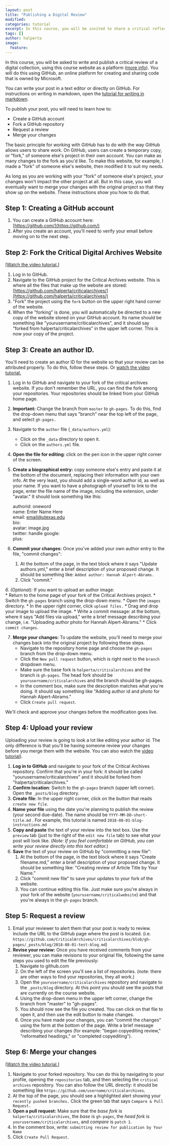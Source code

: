 ```yaml
---
layout: post
title: "Publishing a Digital Review"
modified:
categories: tutorial
excerpt: In this course, you will be invited to share a critical reflection with the public on this course website.  
tags: []
author: halperta
image:
  feature:
---
```

In this course, you will be asked to write and publish a critical review of a digital collection, using this course website as a platform ([more info](../../assignments)). You will do this using GitHub, an online platform for creating and sharing code that is owned by Microsoft.  

You can write your post in a text editor or directly on GitHub. For instructions on writing in markdown, open the [tutorial for writing in markdown](http://www.halperta.com/criticalarchives/tutorial/writing-in-markdown/).

To publish your post, you will need to learn how to:
* Create a GitHub account
* Fork a GitHub repository
* Request a review
* Merge your changes

The basic principle for working with GitHub has to do with the way GitHub allows users to share work. On GitHub, users can create a temporary copy, or "fork," of someone else's project in their own account. You can make as many changes to the fork as you'd like. To make this website, for example, I made a "fork" of someone else's website, then modified it to suit my needs.  

As long as you are working with your "fork" of someone else's project, your changes won't impact the other project at all. But in this case, you will eventually want to merge your changes with the original project so that they show up on the website. These instructions show you how to do that.  

## Step 1: Creating a GitHub account
1. You can create a GitHub account here:  
[https://github.com/](https://github.com/)  
2. After you create an account, you'll need to verify your email before moving on to the next step.  

## Step 2: Fork the Critical Digital Archives Website  
[[Watch the video tutorial.](https://youtu.be/RDR-BhB-e84)]
1. Log in to GitHub.
2. Navigate to the GitHub project for the Critical Archives website. This is where all the files that make up the website are stored: [https://github.com/halperta/criticalarchives/](https://github.com/halperta/criticalarchives/)
3. "Fork" the project using the `fork` button on the upper right hand corner of the website.
4. When the "forking" is done, you will automatically be directed to a new copy of the website stored on your GitHub account. Its name should be something like "yourusername/criticalarchives", and it should say "forked from halperta/criticalarchives" in the upper left corner. This is now your copy of the project.

## Step 3: Create an author ID.
You'll need to create an author ID for the website so that your review can be attributed properly. To do this, follow these steps. Or [watch the video tutorial.](https://youtu.be/RDR-BhB-e84)  

1. Log in to GitHub and navigate to your fork of the critical archives website. If you don't remember the URL, you can find the fork among your repositories. Your repositories should be linked from your GitHub home page. 
2. **Important:** Change the branch from `master` to `gh-pages`. To do this, find the drop-down menu that says "branch" near the top left of the page, and select `gh-pages.`
3. Navigate to the `author` file (`_data/authors.yml`): 
	* Click on the `_data` directory to open it.
	* Click on the `authors.yml` file.
4. **Open the file for editing**: click on the pen icon in the upper right corner of the screen. 
5. **Create a biographical entry:** copy someone else's entry and paste it at the bottom of the document, replacing their information with your own info. At the very least, you should add a single-word author id, as well as your name. If you want to have a photograph of yourself to link to the page, enter the file name of the image, including the extension, under "avatar." It should look something like this:  

    authorid: oneword  
       name: Enter Name Here  
       email: email@utexas.edu  
       bio:  
       avatar:  image.jpg  
       twitter:  handle
       google:  
         plus:  

5. **Commit your changes:** Once you've added your own author entry to the file, "commit changes":  
	1. At the bottom of the page, in the text block where it says "Update authors.yml," enter a brief description of your proposed change. It should be something like: `Added author: Hannah Alpert-Abrams.`  
	2. Click "commit."

*6. (Optional):* If you want to upload an author image:  
	* Return to the home page of your fork of the Critical Archives project. 
	* Switch the `gh-pages` branch using the drop-down menu.
	* Open the `images` directory.
	* In the upper right corner, click `upload files.`
	* Drag and drop your image to upload the image.
	* Write a commit message: at the bottom, where it says "Add files via upload," write a brief message describing your change, i.e. "Uploading author photo for Hannah Alpert-Abrams."
	* Click `commit changes`.


7. **Merge your changes:** To update the website, you'll need to merge your changes back into the original project by following these steps.  
	* Navigate to the repository home page and choose the `gh-pages` branch from the drop-down menu.
	* Click the `New pull request` button, which is right next to the `branch` dropdown menu. 
	* Make sure the base fork is `halperta/criticalarchives` and the branch is `gh-pages`. The head fork should be `yourusername/criticalarchives` and the branch should be gh-pages.
	* In the comment box, make sure the description matches what you're doing. It should say something like "Adding author id and photo for Hannah Alpert-Abrams."
	* Click `Create pull request`.

We'll check and approve your changes before the modification goes live.

## Step 4: Upload your review 
Uploading your review is going to look a lot like editing your author id. The only difference is that you'll be having someone review your changes before you merge them with the website. You can also watch the [video tutorial](https://youtu.be/TRhuFvoOZXk)).

1. **Log in to GitHub** and navigate to your fork of the Critical Archives repository. Confirm that you're in your fork: it should be called "yourusername/criticalarchives" and it should be forked from "halperta/criticalarchives."
2. **Confirm location**: Switch to the `gh-pages` branch (upper left corner). Open the `_posts/blog` directory.
3. **Create file**: In the upper right corner, click on the button that reads `create new file`.
4. **Name your file** using the date you're planning to publish the review (your second due-date). The name should be `YYYY-MM-DD-short-title.md` . For example, this tutorial is named `2018-08-01-blog-instructions.md`
5. **Copy and paste** the text of your review into the text box. Use the `preview` tab (just to the right of the `edit new file` tab) to see what your post will look like. (*Note: If you feel comfortable on GitHub, you can write your review directly into this text editor.*)
6. **Save** the text of your review on GitHub by "committing a new file":
	1. At the bottom of the page, in the text block where it says "Create filename.md," enter a brief description of your proposed change. It should be something like: "Creating review of Article Title by Your Name." 
	2. Click "commit new file" to save your updates to your fork of the website. 
	3. You can continue editing this file. Just make sure you're always in your fork of the website (`yourusername/criticalwebsite`) and that you're always in the `gh-pages` branch.

## Step 5: Request a review
1. Email your reviewer to alert them that your post is ready to review. Include the URL to the GitHub page where the post is located. (i.e. `https://github.com/CriticalArchives/criticalarchives/blob/gh-pages/_posts/blog/2018-08-01-test-blog.md`)
2. **Revise your review:** Once you have received comments from your reviewer, you can make revisions to your original file, following the same steps you used to edit the file previously:
	1. Navigate to github.com
	2. On the left of the screen you'll see a list of repositories. (note: there are other ways to find your repositories, they all work.)
	3. Open the `yourusername/criticalarchives` repository and navigate to the `_posts/blog` directory. At this point you should see the posts that are currently on the course website.
	5. Using the drop-down menu in the upper left corner, change the branch from "master" to "gh-pages".
	6. You should now see the file you created. You can click on that file to open it, and then use the edit button to make changes. 
	7. Once you have made your changes, you can "commit the changes" using the form at the bottom of the page. Write a brief message describing your changes (for example: "began copyediting review," "reformatted headings," or "completed copyediting").
 
## Step 6: Merge your changes
[[Watch the video tutorial.](https://youtu.be/54ORGhWaFKE)]
1. Navigate to your forked repository. You can do this by navigating to your profile, opening the `repositories` tab, and then selecting the `critical archives` repository. You can also follow the URL directly: it should be something like `https://github.com/username/criticalarchives`.
2. At the top of the page, you should see a highlighted alert showing your `recently pushed branches.` Click the green tab that says `Compare & Pull Request.`
3. **Open a pull request:** Make sure that the *base fork* is `halperta/criticalarchives`, the *base* is `gh-pages`, the *head fork* is `yourusername/criticalarchives`, and *compare* is `patch 1`.
4. In the comment box, write: `submitting review for publication by Your Name`
5. Click `Create Pull Request`.



